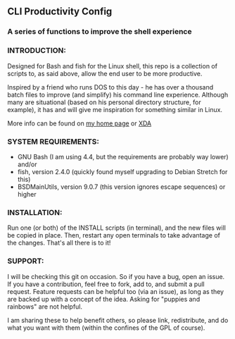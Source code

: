 ## CLI Productivity Config

### A series of functions to improve the shell experience



### INTRODUCTION:

Designed for Bash and fish for the Linux shell, this repo is a collection of scripts to, as said above, allow the end user to be more productive.

Inspired by a friend who runs DOS to this day - he has over a thousand batch files to improve (and simplify) his command line experience.  Although many are situational (based on his personal directory structure, for example), it has and will give me inspiration for something similar in Linux.

More info can be found on [my home page](http://www.chebucto.ns.ca/~bb782/proj-cpc.html) or [XDA](http://forum.xda-developers.com/showthread.php?t=3693743)



### SYSTEM REQUIREMENTS:

- GNU Bash (I am using 4.4, but the requirements are probably way lower) and/or
- fish, version 2.4.0 (quickly found myself upgrading to Debian Stretch for this)
- BSDMainUtils, version 9.0.7 (this version ignores escape sequences) or higher



### INSTALLATION:

Run one (or both) of the INSTALL scripts (in terminal), and the new files will be copied in place.  Then, restart any open terminals to take advantage of the changes.  That's all there is to it!



### SUPPORT:

I will be checking this git on occasion.  So if you have a bug, open an issue.  If you have a contribution, feel free to fork, add to, and submit a pull request.  Feature requests can be helpful too (via an issue), as long as they are backed up with a concept of the idea.  Asking for "puppies and rainbows" are not helpful.  

I am sharing these to help benefit others, so please link, redistribute, and do what you want with them (within the confines of the GPL of course).
